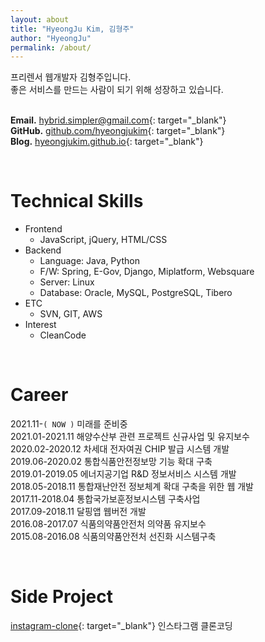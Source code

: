 ```yaml
---
layout: about
title: "HyeongJu Kim, 김형주"
author: "HyeongJu"
permalink: /about/
---
```


프리렌서 웹개발자 김형주입니다.  
좋은 서비스를 만드는 사람이 되기 위해 성장하고 있습니다.  
<br>

__Email.__ <hybrid.simpler@gmail.com>{: target="_blank"}  
__GitHub.__ [github.com/hyeongjukim](https://github.com/hyeongjukim/){: target="_blank"}  
__Blog.__ [hyeongjukim.github.io](https://hyeongjukim.github.io/){: target="_blank"}  

<br>

# Technical Skills
- Frontend
  - JavaScript, jQuery, HTML/CSS
- Backend
  - Language: Java, Python
  - F/W: Spring, E-Gov, Django, Miplatform, Websquare
  - Server: Linux
  - Database: Oracle, MySQL, PostgreSQL, Tibero
- ETC
  - SVN, GIT, AWS
- Interest
  - CleanCode

<br>

# Career
2021.11-`( NOW )` 미래를 준비중  
2021.01-2021.11 해양수산부 관련 프로젝트 신규사업 및 유지보수  
2020.02-2020.12 차세대 전자여권 CHIP 발급 시스템 개발  
2019.06-2020.02 통합식품안전정보망 기능 확대 구축  
2019.01-2019.05 에너지공기업 R&D 정보서비스 시스템 개발  
2018.05-2018.11 통합재난안전 정보체계 확대 구축을 위한 웹 개발  
2017.11-2018.04 통합국가보훈정보시스템 구축사업  
2017.09-2018.11 달핑앱 웹버전 개발  
2016.08-2017.07 식품의약품안전처 의약품 유지보수  
2015.08-2016.08 식품의약품안전처 선진화 시스템구축  

<br>

# Side Project
[instagram-clone](https://github.com/hyeongJuKim/instagram-clone-django){: target="_blank"} 인스타그램 클론코딩  
<!-- 
[my-book](https://github.com/hyeongJuKim/MyBook){: target="_blank"} 나의 책을 관리 할 수 있는서비스  
[react todo-list](https://hyeongjukim.github.io/react-todo-list/){: target="_blank"} react tutoral  
[another projects..](https://github.com/hyeongJuKim){: target="_blank"}  
 -->
